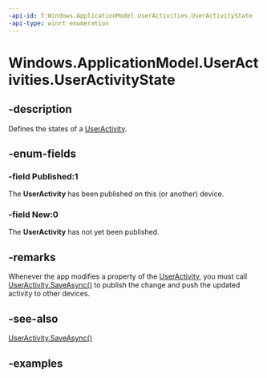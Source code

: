```yaml
---
-api-id: T:Windows.ApplicationModel.UserActivities.UserActivityState
-api-type: winrt enumeration
---
```


<!-- Enumeration syntax.
public enum UserActivityState : int {
	New = 0
	Published = 1
}
-->

# Windows.ApplicationModel.UserActivities.UserActivityState

## -description

Defines the states of a [UserActivity](useractivity.md).

## -enum-fields

### -field Published:1

The **UserActivity** has been published on this (or another) device.

### -field New:0

The **UserActivity** has not yet been published.

## -remarks

Whenever the app modifies a property of the [UserActivity](useractivity.md), you must call [UserActivity.SaveAsync()](useractivity_saveasync_2143735121.md) to publish the change and push the updated activity to other devices.

## -see-also
[UserActivity.SaveAsync()](useractivity_saveasync_2143735121.md)

## -examples
